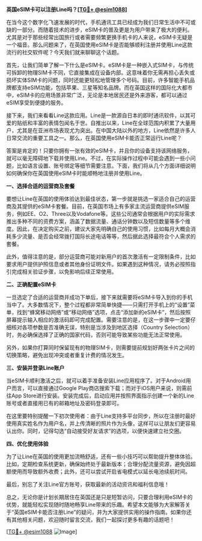 **英国eSIM卡可以注册Line吗？[[TG💪+ @esim1088](https://t.me/s/esim1088)]**

在当今这个数字化飞速发展的时代，手机通讯工具已经成为我们日常生活中不可或缺的一部分。而随着技术的进步，eSIM卡的普及更是为用户带来了极大的便利。尤其是对于那些经常出国旅行或者需要频繁更换手机卡的人来说，eSIM卡无疑是一个福音。那么问题来了，在英国使用eSIM卡是否能够顺利注册并使用Line这款流行的社交软件呢？今天我们就来聊聊这个话题。

首先，让我们简单了解一下什么是eSIM卡。eSIM卡是一种嵌入式SIM卡，与传统可拆卸的物理SIM卡不同，它直接集成在设备内部。这意味着你无需再担心丢失或损坏实体SIM卡的问题，同时还能更轻松地管理多个号码。目前，许多智能手机品牌都支持eSIM功能，包括苹果、三星等知名品牌。而在英国这样的国际化大都市中，eSIM卡的应用场景非常广泛，无论是本地居民还是外来游客，都可以通过eSIM享受到便捷的服务。

接下来，我们来看看Line这款应用。Line是一款源自日本的即时通讯软件，以其可爱的贴纸和丰富的表情包闻名于世。自推出以来，Line在全球范围内积累了大量用户，尤其是在亚洲市场表现尤为突出。在中国大陆以外的地方，Line依然是许多人日常交流的重要工具之一。那么，在英国使用eSIM卡能否正常运行Line呢？

答案是肯定的！只要你拥有一张有效的eSIM卡，并且你的设备支持该网络服务，就可以毫无障碍地下载并使用Line。不过，在实际操作过程中可能会遇到一些小问题，比如语言设置、账号绑定等细节需要注意。下面，我们将从几个方面详细说明如何确保你在英国使用eSIM卡时能顺畅地注册并使用Line。

**一、选择合适的运营商及套餐**

要想让Line在英国的使用体验达到最佳状态，第一步就是挑选一家适合自己的运营商及其提供的eSIM卡套餐。目前，在英国市场上有多家主流运营商提供eSIM服务，例如EE、O2、Three以及Vodafone等。这些公司通常会根据用户的实际需求推出多种不同的资费方案，涵盖了数据流量、通话分钟数以及短信数量等多个维度。因此，在决定购买之前，建议大家先明确自己的使用习惯，比如每月大概会消耗多少流量、是否会经常拨打国际长途电话等等，然后据此选择最符合个人需求的套餐。

此外，值得注意的是，部分运营商可能对新用户的首次激活有一定限制条件，比如要求用户提供护照信息或者其他身份证明文件。如果遇到这种情况，请务必按照指引完成相关验证步骤，以免影响后续正常使用。

**二、正确配置eSIM卡**

一旦选定了合适的运营商并成功下单后，接下来就需要将eSIM卡导入到你的手机当中了。大多数情况下，整个过程都非常简单快捷——只需打开手机上的“设置”菜单，找到“蜂窝移动网络”或“移动网络”选项，点击“添加新的eSIM卡”，然后按照屏幕提示输入相应的激活码即可完成配置。需要注意的是，在这一步骤中一定要仔细核对各项参数是否准确无误，特别是当涉及到地区选择（Country Selection）时，务必确保选择了正确的国家代码，否则可能导致某些功能无法正常使用。

另外，如果你打算同时保留现有的物理SIM卡，则需要提前规划好两张卡片之间的切换策略，避免出现冲突或者重复计费的情况发生。

**三、安装并登录Line账户**

当eSIM卡顺利激活之后，就可以着手准备安装Line应用程序了。对于Android用户而言，可以直接通过Google Play商店搜索下载；而对于iOS用户来说，则需前往App Store进行安装。安装完成后，启动应用并按照界面指示创建一个新的Line账号或者直接用已有的邮箱地址及密码登录即可。

在这里要特别提醒一下初次使用者：由于Line支持多平台同步，所以在注册时最好使用真实姓名作为用户名，并上传清晰的照片作为头像，这样可以让朋友们更容易认出你。同时，记得勾选“自动接受好友请求”的选项，以便快速建立社交圈。

**四、优化使用体验**

为了让Line在英国的使用更加流畅舒适，还有一些小技巧可以帮助提升整体体验。比如，定期检查系统更新，确保始终处于最新版本；合理分配流量资源，避免因超额使用而导致额外收费；此外，还可以尝试开启省电模式以延长电池续航时间。

最后，别忘了关注Line官方账号，获取最新的活动资讯和福利信息哦！

总之，无论你是计划长期居住在英国还是只是短暂访问，只要合理利用eSIM卡的优势，就能轻松实现随时随地畅享Line带来的乐趣。希望本文能够为大家解答关于“英国eSIM卡能否注册Line”的疑问，并为大家提供实用的操作指南。如果你还有其他相关问题，欢迎随时留言交流，我们一起探讨更多有趣的话题吧！

[[TG💪+ @esim1088](https://t.me/s/esim1088) ![Image](https://i.postimg.cc/4NQfJmqS/Snipaste-2025-05-13-00-14-12.png)]
